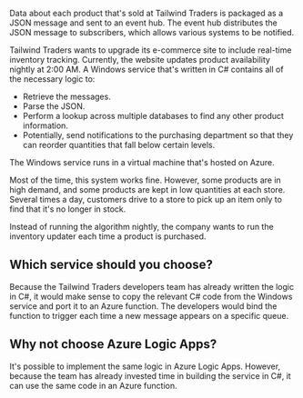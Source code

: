 Data about each product that's sold at Tailwind Traders is packaged as a JSON message and sent to an event hub. The event hub distributes the JSON message to subscribers, which allows various systems to be notified.

Tailwind Traders wants to upgrade its e-commerce site to include real-time inventory tracking. Currently, the website updates product availability nightly at 2:00&nbsp;AM. A Windows service that's written in C# contains all of the necessary logic to:

- Retrieve the messages.
- Parse the JSON.
- Perform a lookup across multiple databases to find any other product information.
- Potentially, send notifications to the purchasing department so that they can reorder quantities that fall below certain levels.

The Windows service runs in a virtual machine that's hosted on Azure.

Most of the time, this system works fine. However, some products are in high demand, and some products are kept in low quantities at each store. Several times a day, customers drive to a store to pick up an item only to find that it's no longer in stock.

Instead of running the algorithm nightly, the company wants to run the inventory updater each time a product is purchased.

## Which service should you choose?

Because the Tailwind Traders developers team has already written the logic in C#, it would make sense to copy the relevant C# code from the Windows service and port it to an Azure function. The developers would bind the function to trigger each time a new message appears on a specific queue.

## Why not choose Azure Logic Apps?

It's possible to implement the same logic in Azure Logic Apps. However, because the team has already invested time in building the service in C#, it can use the same code in an Azure function.
